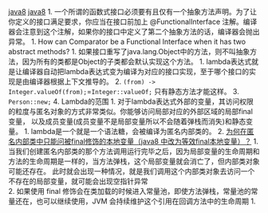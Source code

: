 [java8](https://zhuanlan.zhihu.com/p/33253953)
[java8](https://winterbe.com/posts/2014/03/16/java-8-tutorial/)
    1. 一个所谓的函数式接口必须要有且仅有一个抽象方法声明。为了让你定义的接口满足要求，你应当在接口前加上 @FunctionalInterface 注解。编译器会注意到这个注解，如果你的接口中定义了第二个抽象方法的话，编译器会抛出异常。
        1. How can Comparator be a Functional Interface when it has two abstract methods? 
            1. 如果接口重写了java.lang.Object中的方法，则不叫抽象方法，因为所有的类都是Object的子类都会默认实现这个方法。
    1. lambda表达式就是让编译器自动把lambda表达式变为编译为对应的接口实现，至于哪个接口的实现是由编译器根据上下文推导的。
    2. `(from) -> Integer.valueOf(from);`=`Integer::valueOf;` 只有静态方法才能这样。
    3. `Person::new;`
    4. Lambda的范围
        1. 对于lambda表达式外部的变量，其访问权限的粒度与匿名对象的方式非常类似。你能够访问局部对应的外部区域的局部final变量，
        以及成员变量(成员变量不是局部变量所以不会随着弹栈而消失)和静态变量。
        1. lambda是一个就是一个语法糖，会被编译为匿名内部类的。
        2. [为何在匿名内部类中只能问被final修饰的本地变量（java8 中改为等效final本地变量）？](https://www.jianshu.com/p/e310b56fd105)
            1. 当我们创建匿名内部类的那个方法调用运行完毕之后，因为局部变量的生命周期和方法的生命周期是一样的，当方法弹栈，这个局部变量就会消亡了，但内部类对象可能还存在。 此时就会出现一种情况，就是我们调用这个内部类对象去访问一个不存在的局部变量，就可能会出现空指针异常      
            2. 如果使用 final 修饰会在类加载的时候进入常量池，即使方法弹栈，常量池的常量还在，也可以继续使用，JVM 会持续维护这个引用在回调方法中的生命周期
    1. 



